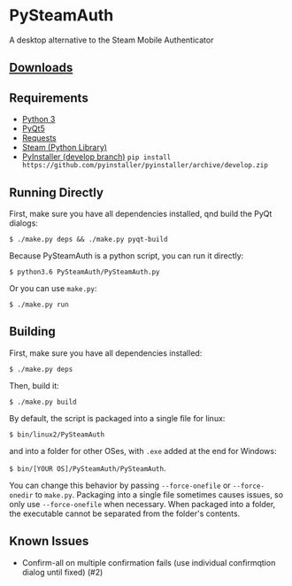 # PySteamAuth

A desktop alternative to the Steam Mobile Authenticator

[Downloads](https://github.com/melvyn2/PySteamAuth/releases)
 ---------

Requirements
------------
* [Python 3](https://www.python.org/)
* [PyQt5](https://www.riverbankcomputing.com/software/pyqt/download5)
* [Requests](http://docs.python-requests.org/en/master/)
* [Steam (Python Library)](https://github.com/ValvePython/steam)
* [PyInstaller (develop branch)](https://github.com/pyinstaller/pyinstaller/tree/develop) `pip install https://github.com/pyinstaller/pyinstaller/archive/develop.zip`


Running Directly
-----------------
First, make sure you have all dependencies installed, qnd build the PyQt dialogs:

`$ ./make.py deps && ./make.py pyqt-build`

Because PySteamAuth is a python script, you can run it directly:

`$ python3.6 PySteamAuth/PySteamAuth.py`

Or you can use `make.py`:

`$ ./make.py run`

Building
--------

First, make sure you have all dependencies installed:

`$ ./make.py deps`

Then, build it:

`$ ./make.py build`

By default, the script is packaged into a single file for linux:

`$ bin/linux2/PySteamAuth`

and into a folder for other OSes, with `.exe` added at the end for Windows:

`$ bin/[YOUR OS]/PySteamAuth/PySteamAuth`.

You can change this behavior by passing `--force-onefile` or `--force-onedir` to `make.py`.
Packaging into a single file sometimes causes issues, so only use `--force-onefile` when necessary.
When packaged into a folder, the executable cannot be separated from the folder's contents.

Known Issues
------------
* Confirm-all on multiple confirmation fails (use individual confirmqtion dialog until fixed) (#2)